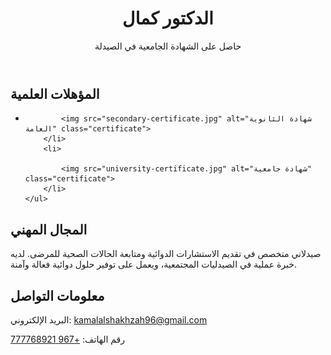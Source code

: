 <header>
    <h1>الدكتور كمال</h1>
    <p>حاصل على الشهادة الجامعية في الصيدلة</p>
</header>

<section>
    <h2>المؤهلات العلمية</h2>
    <ul>
        <li>
           
            <img src="secondary-certificate.jpg" alt="شهادة الثانوية العامة" class="certificate">
        </li>
        <li>
           
            <img src="university-certificate.jpg" alt="شهادة جامعية" class="certificate">
        </li>
    </ul>
</section>

<section>
    <h2>المجال المهني</h2>
    <p>صيدلاني متخصص في تقديم الاستشارات الدوائية ومتابعة الحالات الصحية للمرضى. لديه خبرة عملية في الصيدليات المجتمعية، ويعمل على توفير حلول دوائية فعالة وآمنة.</p>
</section>

<section>
    <h2>معلومات التواصل</h2>
    <p>البريد الإلكتروني: <a href="mailto:kamalalshakhzah96@gmail.com">kamalalshakhzah96@gmail.com</a></p>
    <p>رقم الهاتف: <a href="tel:+967777768921">+967 777768921</a></p>
</section>

</body>
</html>

